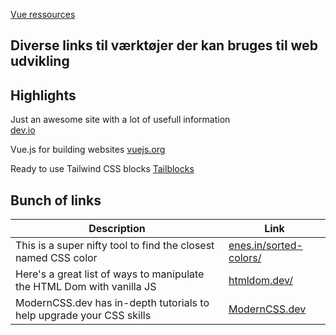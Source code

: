 [Vue ressources](vue.html)

## Diverse links til værktøjer der kan bruges til web udvikling

## Highlights

Just an awesome site with a lot of usefull information  
[dev.io](https://dev.to/)

Vue.js for building websites
[vuejs.org](https://vuejs.org/)

Ready to use Tailwind CSS blocks
[Tailblocks](https://github.com/mertJF/tailblocks)

## Bunch of links

| Description | Link |
|---|---|
| This is a super nifty tool to find the closest named CSS color | [enes.in/sorted-colors/](https://enes.in/sorted-colors/) |
| Here's a great list of ways to manipulate the HTML Dom with vanilla JS| [htmldom.dev/](https://htmldom.dev/) |
| ModernCSS.dev has in-depth tutorials to help upgrade your CSS skills | [ModernCSS.dev](https://moderncss.dev) |
